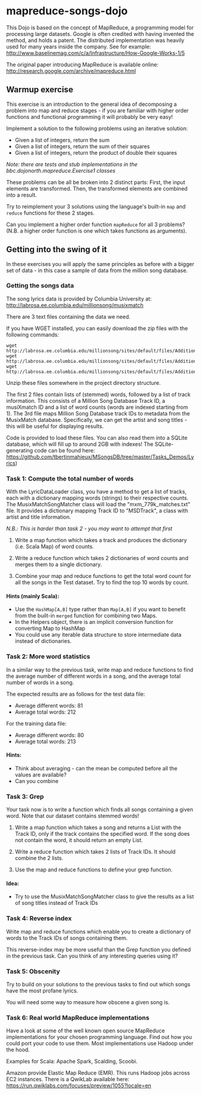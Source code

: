 # mapreduce-songs-dojo
This Dojo is based on the concept of MapReduce, a programming model for processing large datasets.
Google is often credited with having invented the method, and holds a patent.
The distributed implementation was heavily used for many years inside the company.
See for example: http://www.baselinemag.com/c/a/Infrastructure/How-Google-Works-1/5

The original paper introducing MapReduce is available online:
http://research.google.com/archive/mapreduce.html


## Warmup exercise

This exercise is an introduction to the general idea of decomposing a problem
into map and reduce stages - if you are familiar with higher order functions
and functional programming it will probably be very easy!

Implement a solution to the following problems using an iterative solution:
- Given a list of integers, return the sum
- Given a list of integers, return the sum of their squares
- Given a list of integers, return the product of double their squares

*Note: there are tests and stub implementations in the bbc.dojonorth.mapreduce.Exercise1 classes*

These problems can be all be broken into 2 distinct parts: First, the input elements are transformed. Then, the transformed elements are combined into a result.

Try to reimplement your 3 solutions using the language's built-in ```map``` and ```reduce```
functions for these 2 stages.

Can you implement a higher order function ```mapReduce``` for all 3
problems? (N.B. a higher order function is one which takes functions as arguments).


## Getting into the swing of it
In these exercises you will apply the same principles as before with a bigger
set of data - in this case a sample of data from the million song database.

### Getting the songs data

The song lyrics data is provided by Columbia University at:
http://labrosa.ee.columbia.edu/millionsong/musixmatch

There are 3 text files containing the data we need.

If you have WGET installed, you can easily download the zip files with the
following commands:

```
wget http://labrosa.ee.columbia.edu/millionsong/sites/default/files/AdditionalFiles/mxm_dataset_train.txt.zip
wget http://labrosa.ee.columbia.edu/millionsong/sites/default/files/AdditionalFiles/mxm_dataset_test.txt.zip
wget http://labrosa.ee.columbia.edu/millionsong/sites/default/files/AdditionalFiles/mxm_779k_matches.txt.zip
```

Unzip these files somewhere in the project directory structure.

The first 2 files contain lists of (stemmed) words, followed by a list of track
information. This consists of a Million Song Database Track ID, a musiXmatch ID and a list of word
counts (words are indexed starting from 1).
The 3rd file maps Million Song Database track IDs to metadata from the
MusixMatch database. Specifically, we can get the artist and song titles - this
will be useful for displaying results.

Code is provided to load these files. You can also read them
into a SQLite database, which will fill up to around 2GB with indexes!
The SQLite-generating code can be found here:
https://github.com/tbertinmahieux/MSongsDB/tree/master/Tasks_Demos/Lyrics)

### Task 1: Compute the total number of words

With the LyricDataLoader class, you have a method to get a list of tracks, each with a dictionary mapping words (strings) to their respective counts.
The MusixMatchSongMatcher class will load the "mxm_779k_matches.txt" file.
It provides a dictionary mapping Track ID to "MSDTrack", a class with artist and title information.

*N.B.: This is harder than task 2 - you may want to attempt that first*

1. Write a map function which takes a track and produces the dictionary (i.e. Scala Map) of word counts.

2. Write a reduce function which takes 2 dictionaries of word counts and merges them to a single dictionary.

3. Combine your map and reduce functions to get the total word count for all the songs in the Test dataset. Try to find the top 10 words by count.

#### Hints (mainly Scala):
- Use the ```HashMap[A,B]``` type rather than ```Map[A,B]``` if you want to benefit from the built-in ```merged``` function for combining two Maps.
- In the Helpers object, there is an implicit conversion function for converting Map to HashMap
- You could use any iterable data structure to store intermediate data instead of dictionaries.

### Task 2: More word statistics

In a similar way to the previous task, write map and reduce functions to find the average number of different words in a song, and the average total number of words in a song.

The expected results are as follows for the test data file:
- Average different words: 81
- Average total words: 212

For the training data file:
- Average different words: 80
- Average total words: 213

#### Hints:
- Think about averaging - can the mean be computed before all the values are available?
- Can you combine

### Task 3: Grep

Your task now is to write a function which finds all songs containing a given word.
Note that our dataset contains stemmed words!

1. Write a map function which takes a song and returns a List with the Track ID, only if the track contains the specified word.
  If the song does not contain the word, it should return an empty List.

2. Write a reduce function which takes 2 lists of Track IDs. It should combine the 2 lists.

3. Use the map and reduce functions to define your grep function.

#### Idea:
- Try to use the MusixMatchSongMatcher class to give the results as a list of song titles instead of Track IDs

### Task 4: Reverse index

Write map and reduce functions which enable you to create a dictionary of words to the Track IDs of songs  containing them.

This reverse-index may be more useful than the Grep function you defined in the previous task.
Can you think of any interesting queries using it?

### Task 5: Obscenity

Try to build on your solutions to the previous tasks to find out which songs have the most profane lyrics.

You will need some way to measure how obscene a given song is.

### Task 6: Real world MapReduce implementations

Have a look at some of the well known open source MapReduce implementations for your chosen programming language.
Find out how you could port your code to use them.
Most implementations use Hadoop under the hood.

Examples for Scala:
Apache Spark, Scalding, Scoobi.

Amazon provide Elastic Map Reduce (EMR). This runs Hadoop jobs across EC2 instances.
There is a QwikLab available here:
https://run.qwiklabs.com/focuses/preview/1055?locale=en
